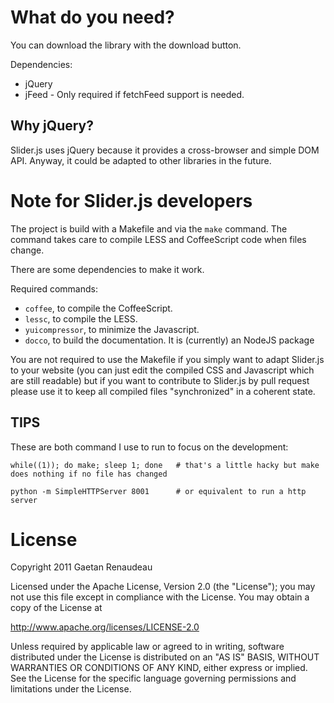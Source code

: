 What do you need?
==================

You can download the library with the download button.

Dependencies:

* jQuery
* jFeed - Only required if fetchFeed support is needed.

Why jQuery?
-----------
Slider.js uses jQuery because it provides a cross-browser and simple DOM API.
Anyway, it could be adapted to other libraries in the future.

Note for Slider.js developers
===================

The project is build with a Makefile and via the `make` command.
The command takes care to compile LESS and CoffeeScript code when files change.

There are some dependencies to make it work.

Required commands:

* `coffee`, to compile the CoffeeScript.
* `lessc`, to compile the LESS.
* `yuicompressor`, to minimize the Javascript.
* `docco`, to build the documentation. It is (currently) an NodeJS package

You are not required to use the Makefile if you simply want to adapt Slider.js to your website (you can just edit the compiled CSS and Javascript which are still readable) 
but if you want to contribute to Slider.js by pull request please use it to keep all compiled files "synchronized" in a coherent state.

TIPS
----
These are both command I use to run to focus on the development:

    while((1)); do make; sleep 1; done   # that's a little hacky but make does nothing if no file has changed

    python -m SimpleHTTPServer 8001      # or equivalent to run a http server

License
=======

Copyright 2011 Gaetan Renaudeau

Licensed under the Apache License, Version 2.0 (the "License");
you may not use this file except in compliance with the License.
You may obtain a copy of the License at

http://www.apache.org/licenses/LICENSE-2.0

Unless required by applicable law or agreed to in writing, software
distributed under the License is distributed on an "AS IS" BASIS,
WITHOUT WARRANTIES OR CONDITIONS OF ANY KIND, either express or implied.
See the License for the specific language governing permissions and
limitations under the License.
